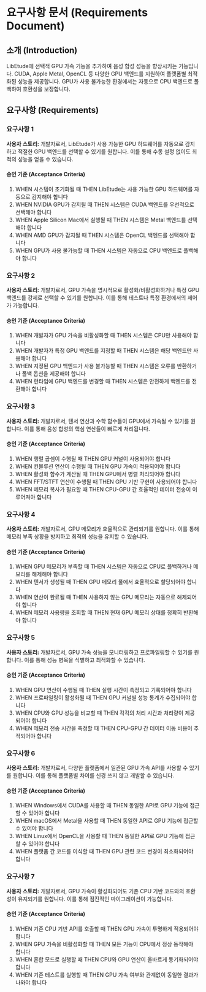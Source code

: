 # 요구사항 문서 (Requirements Document)

## 소개 (Introduction)

LibEtude에 선택적 GPU 가속 기능을 추가하여 음성 합성 성능을 향상시키는 기능입니다. CUDA, Apple Metal, OpenCL 등 다양한 GPU 백엔드를 지원하여 플랫폼별 최적화된 성능을 제공합니다. GPU가 사용 불가능한 환경에서는 자동으로 CPU 백엔드로 폴백하여 호환성을 보장합니다.

## 요구사항 (Requirements)

### 요구사항 1

**사용자 스토리:** 개발자로서, LibEtude가 사용 가능한 GPU 하드웨어를 자동으로 감지하고 적절한 GPU 백엔드를 선택할 수 있기를 원합니다. 이를 통해 수동 설정 없이도 최적의 성능을 얻을 수 있습니다.

#### 승인 기준 (Acceptance Criteria)

1. WHEN 시스템이 초기화될 때 THEN LibEtude는 사용 가능한 GPU 하드웨어를 자동으로 감지해야 합니다
2. WHEN NVIDIA GPU가 감지될 때 THEN 시스템은 CUDA 백엔드를 우선적으로 선택해야 합니다
3. WHEN Apple Silicon Mac에서 실행될 때 THEN 시스템은 Metal 백엔드를 선택해야 합니다
4. WHEN AMD GPU가 감지될 때 THEN 시스템은 OpenCL 백엔드를 선택해야 합니다
5. WHEN GPU가 사용 불가능할 때 THEN 시스템은 자동으로 CPU 백엔드로 폴백해야 합니다

### 요구사항 2

**사용자 스토리:** 개발자로서, GPU 가속을 명시적으로 활성화/비활성화하거나 특정 GPU 백엔드를 강제로 선택할 수 있기를 원합니다. 이를 통해 테스트나 특정 환경에서의 제어가 가능합니다.

#### 승인 기준 (Acceptance Criteria)

1. WHEN 개발자가 GPU 가속을 비활성화할 때 THEN 시스템은 CPU만 사용해야 합니다
2. WHEN 개발자가 특정 GPU 백엔드를 지정할 때 THEN 시스템은 해당 백엔드만 사용해야 합니다
3. WHEN 지정된 GPU 백엔드가 사용 불가능할 때 THEN 시스템은 오류를 반환하거나 폴백 옵션을 제공해야 합니다
4. WHEN 런타임에 GPU 백엔드를 변경할 때 THEN 시스템은 안전하게 백엔드를 전환해야 합니다

### 요구사항 3

**사용자 스토리:** 개발자로서, 텐서 연산과 수학 함수들이 GPU에서 가속될 수 있기를 원합니다. 이를 통해 음성 합성의 핵심 연산들이 빠르게 처리됩니다.

#### 승인 기준 (Acceptance Criteria)

1. WHEN 행렬 곱셈이 수행될 때 THEN GPU 커널이 사용되어야 합니다
2. WHEN 컨볼루션 연산이 수행될 때 THEN GPU 가속이 적용되어야 합니다
3. WHEN 활성화 함수가 계산될 때 THEN GPU에서 병렬 처리되어야 합니다
4. WHEN FFT/STFT 연산이 수행될 때 THEN GPU 기반 구현이 사용되어야 합니다
5. WHEN 메모리 복사가 필요할 때 THEN CPU-GPU 간 효율적인 데이터 전송이 이루어져야 합니다

### 요구사항 4

**사용자 스토리:** 개발자로서, GPU 메모리가 효율적으로 관리되기를 원합니다. 이를 통해 메모리 부족 상황을 방지하고 최적의 성능을 유지할 수 있습니다.

#### 승인 기준 (Acceptance Criteria)

1. WHEN GPU 메모리가 부족할 때 THEN 시스템은 자동으로 CPU로 폴백하거나 메모리를 해제해야 합니다
2. WHEN 텐서가 생성될 때 THEN GPU 메모리 풀에서 효율적으로 할당되어야 합니다
3. WHEN 연산이 완료될 때 THEN 사용하지 않는 GPU 메모리는 자동으로 해제되어야 합니다
4. WHEN 메모리 사용량을 조회할 때 THEN 현재 GPU 메모리 상태를 정확히 반환해야 합니다

### 요구사항 5

**사용자 스토리:** 개발자로서, GPU 가속 성능을 모니터링하고 프로파일링할 수 있기를 원합니다. 이를 통해 성능 병목을 식별하고 최적화할 수 있습니다.

#### 승인 기준 (Acceptance Criteria)

1. WHEN GPU 연산이 수행될 때 THEN 실행 시간이 측정되고 기록되어야 합니다
2. WHEN 프로파일링이 활성화될 때 THEN GPU 커널별 성능 통계가 수집되어야 합니다
3. WHEN CPU와 GPU 성능을 비교할 때 THEN 각각의 처리 시간과 처리량이 제공되어야 합니다
4. WHEN 메모리 전송 시간을 측정할 때 THEN CPU-GPU 간 데이터 이동 비용이 추적되어야 합니다

### 요구사항 6

**사용자 스토리:** 개발자로서, 다양한 플랫폼에서 일관된 GPU 가속 API를 사용할 수 있기를 원합니다. 이를 통해 플랫폼별 차이를 신경 쓰지 않고 개발할 수 있습니다.

#### 승인 기준 (Acceptance Criteria)

1. WHEN Windows에서 CUDA를 사용할 때 THEN 동일한 API로 GPU 기능에 접근할 수 있어야 합니다
2. WHEN macOS에서 Metal을 사용할 때 THEN 동일한 API로 GPU 기능에 접근할 수 있어야 합니다
3. WHEN Linux에서 OpenCL을 사용할 때 THEN 동일한 API로 GPU 기능에 접근할 수 있어야 합니다
4. WHEN 플랫폼 간 코드를 이식할 때 THEN GPU 관련 코드 변경이 최소화되어야 합니다

### 요구사항 7

**사용자 스토리:** 개발자로서, GPU 가속이 활성화되어도 기존 CPU 기반 코드와의 호환성이 유지되기를 원합니다. 이를 통해 점진적인 마이그레이션이 가능합니다.

#### 승인 기준 (Acceptance Criteria)

1. WHEN 기존 CPU 기반 API를 호출할 때 THEN GPU 가속이 투명하게 적용되어야 합니다
2. WHEN GPU 가속을 비활성화할 때 THEN 모든 기능이 CPU에서 정상 동작해야 합니다
3. WHEN 혼합 모드로 실행할 때 THEN CPU와 GPU 연산이 올바르게 동기화되어야 합니다
4. WHEN 기존 테스트를 실행할 때 THEN GPU 가속 여부와 관계없이 동일한 결과가 나와야 합니다